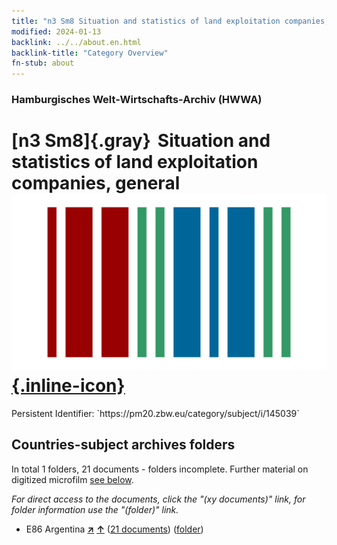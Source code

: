 ```yaml
---
title: "n3 Sm8 Situation and statistics of land exploitation companies, general"
modified: 2024-01-13
backlink: ../../about.en.html
backlink-title: "Category Overview"
fn-stub: about
---
```


### Hamburgisches Welt-Wirtschafts-Archiv (HWWA)

# [n3 Sm8]{.gray}&#8201; Situation and statistics of land exploitation companies, general &#160; [![Wikidata](/images/Wikidata-logo.svg "Wikidata"){.inline-icon}](http://www.wikidata.org/entity/Q104710518)

<div class="hint">Persistent Identifier: `https://pm20.zbw.eu/category/subject/i/145039`</div>







## Countries-subject archives folders







In total 1 folders, 21 documents - folders incomplete. Further material on digitized microfilm [see below](#filmsections).

_For direct access to the documents, click the "(xy documents)" link, for folder information use the "(folder)" link._


- E86 Argentina [**&nearr;**](../../../geo/i/141692/about.en.html "Argentina (all folders)") [**&uarr;**](../../../geo/about.en.html#E86 "Country category system") (<a href="https://pm20.zbw.eu/iiifview/folder/sh/141692,145039" title="about: Argentina : Situation and statistics of land exploitation companies, general" target="_blank">21 documents</a>) ([folder](../../../../folder/sh/1416xx/141692/1450xx/145039/about.en.html))



<a id="filmsections" />













